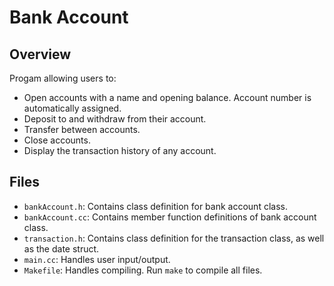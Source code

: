 # Bank Account
## Overview
Progam allowing users to:
- Open accounts with a name and opening balance. Account number is automatically assigned.
- Deposit to and withdraw from their account.
- Transfer between accounts.
- Close accounts.
- Display the transaction history of any account.

## Files
- `bankAccount.h`: Contains class definition for bank account class.
- `bankAccount.cc`: Contains member function definitions of bank account class.
- `transaction.h`: Contains class definition for the transaction class, as well as the date struct.
- `main.cc`: Handles user input/output.
- `Makefile`: Handles compiling. Run `make` to compile all files.